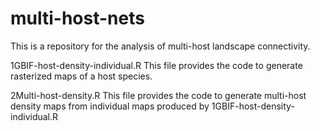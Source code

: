 # multi-host-nets
This is a repository for the analysis of multi-host landscape connectivity.

1GBIF-host-density-individual.R 
  This file provides the code to generate rasterized maps of a host species.

2Multi-host-density.R
  This file provides the code to generate multi-host density maps from individual maps produced by 1GBIF-host-density-individual.R

